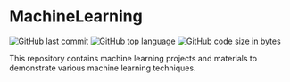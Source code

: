 # MachineLearning
[![GitHub last commit](https://img.shields.io/github/last-commit/Jainil09/Machine-Learning?color=green&logo=github&style=for-the-badge)](https://github.com/Jainil09/MachineLearning) 
[![GitHub top language](https://img.shields.io/github/languages/top/Jainil09/Machine-Learning?color=F37626&logo=jupyter&style=for-the-badge)](https://github.com/Jainil09/MachineLearning) 
[![GitHub code size in bytes](https://img.shields.io/github/languages/code-size/Jainil09/Machine-Learning?color=blue&logo=python&style=for-the-badge)](https:/Jainil09/MachineLearning)

This repository contains machine learning projects and materials to demonstrate various machine learning techniques.
